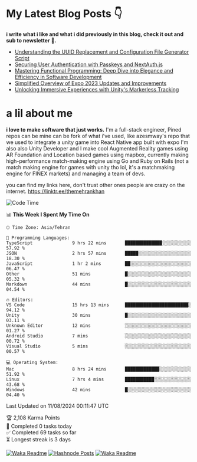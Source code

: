 # My Latest Blog Posts 👇
**i write what i like and what i did previously in this blog, check it out and sub to newsletter 🫡.**

<!-- HASHNODE_BLOG:START -->
- [Understanding the UUID Replacement and Configuration File Generator Script](https://themehrankhan.hashnode.dev/understanding-the-uuid-replacement-and-configuration-file-generator-script)
- [Securing User Authentication with Passkeys and NextAuth.js](https://themehrankhan.hashnode.dev/securing-user-authentication-with-passkeys-and-nextauthjs)
- [Mastering Functional Programming: Deep Dive into Elegance and Efficiency in Software Development](https://themehrankhan.hashnode.dev/mastering-functional-programming-deep-dive-into-elegance-and-efficiency-in-software-development)
- [Simplified Overview of Expo 2023 Updates and Improvements](https://themehrankhan.hashnode.dev/expo-2023-updates-and-features-summary)
- [Unlocking Immersive Experiences with Unity's Markerless Tracking](https://themehrankhan.hashnode.dev/unlocking-immersive-experiences-with-unitys-markerless-tracking)

<!-- HASHNODE_BLOG:END -->

# a lil about me
**i love to make  software that just works.**
I'm a full-stack engineer, Pined repos can be mine can be fork of what i've used, like azesmway's repo that we used to integrate a unity game into React Native app built with expo I'm also also Unity Developer and I make cool Augmented Reality games using AR Foundation and Location based games using mapbox, currently making high-performance match-making engine using Go and Ruby on Rails (not a match making engine for games with unity tho lol, it's a matchmaking engine for FINEX markets) and managing a team of devs.

you can find my links here, don't trust other ones people are crazy on the internet.
https://linktr.ee/themehrankhan

<!--START_SECTION:waka-->
![Code Time](http://img.shields.io/badge/Code%20Time-577%20hrs%2023%20mins-blue)

📊 **This Week I Spent My Time On** 

```text
🕑︎ Time Zone: Asia/Tehran

💬 Programming Languages: 
TypeScript               9 hrs 22 mins       ██████████████░░░░░░░░░░░   57.92 % 
JSON                     2 hrs 57 mins       █████░░░░░░░░░░░░░░░░░░░░   18.30 % 
JavaScript               1 hr 2 mins         ██░░░░░░░░░░░░░░░░░░░░░░░   06.47 % 
Other                    51 mins             █░░░░░░░░░░░░░░░░░░░░░░░░   05.32 % 
Markdown                 44 mins             █░░░░░░░░░░░░░░░░░░░░░░░░   04.54 % 

🔥 Editors: 
VS Code                  15 hrs 13 mins      ████████████████████████░   94.12 % 
Unity                    30 mins             █░░░░░░░░░░░░░░░░░░░░░░░░   03.11 % 
Unknown Editor           12 mins             ░░░░░░░░░░░░░░░░░░░░░░░░░   01.27 % 
Android Studio           7 mins              ░░░░░░░░░░░░░░░░░░░░░░░░░   00.72 % 
Visual Studio            5 mins              ░░░░░░░░░░░░░░░░░░░░░░░░░   00.57 % 

💻 Operating System: 
Mac                      8 hrs 24 mins       █████████████░░░░░░░░░░░░   51.92 % 
Linux                    7 hrs 4 mins        ███████████░░░░░░░░░░░░░░   43.68 % 
Windows                  42 mins             █░░░░░░░░░░░░░░░░░░░░░░░░   04.40 % 
```


 Last Updated on 11/08/2024 00:11:47 UTC
<!--END_SECTION:waka-->

<!-- TODO-IST:START -->
🏆  2,108 Karma Points           
🌸  Completed 0 tasks today           
✅  Completed 69 tasks so far           
⏳  Longest streak is 3 days
<!-- TODO-IST:END -->

[![Waka Readme](https://github.com/TheMehranKhan/themehrankhan/actions/workflows/main.yml/badge.svg)](https://github.com/TheMehranKhan/themehrankhan/actions/workflows/main.yml)
[![Hashnode Posts](https://github.com/TheMehranKhan/themehrankhan/actions/workflows/hashnode.yml/badge.svg)](https://github.com/TheMehranKhan/themehrankhan/actions/workflows/hashnode.yml)
[![Waka Readme](https://github.com/TheMehranKhan/themehrankhan/actions/workflows/waka.yml/badge.svg)](https://github.com/TheMehranKhan/themehrankhan/actions/workflows/waka.yml)
